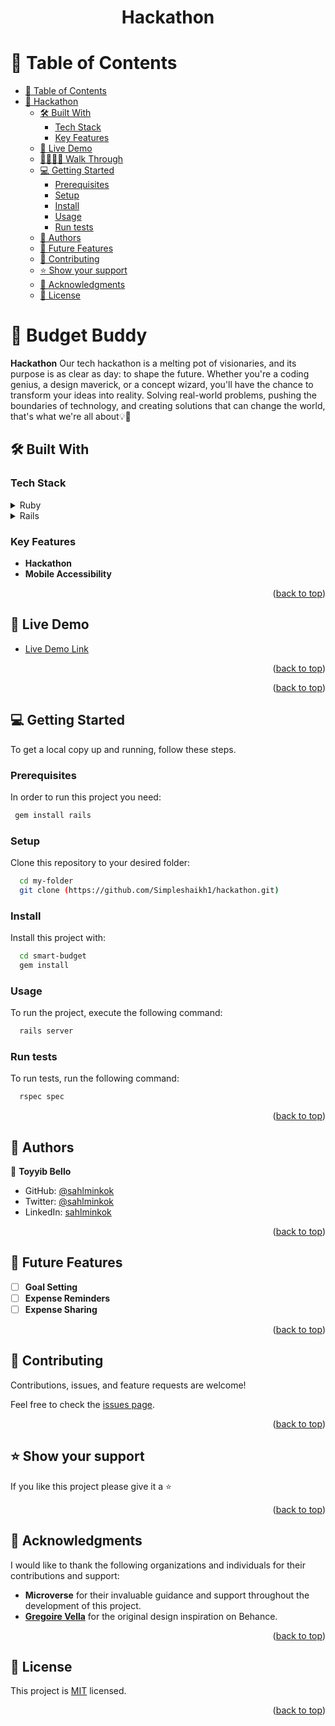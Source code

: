 <a name="readme-top"></a>

<div align="center">
<h1><b>Hackathon</b></h1>

</div>

# 📗 Table of Contents

- [📗 Table of Contents](#-table-of-contents)
- [📖 Hackathon ](#-Hackathon-)
  - [🛠 Built With ](#-built-with-)
    - [Tech Stack ](#tech-stack-)
    - [Key Features ](#key-features-)
  - [🚀 Live Demo ](#-live-demo-)
  - [🚶‍♀️🚶‍♀️ Walk Through ](#️️-walk-through-)
  - [💻 Getting Started ](#-getting-started-)
    - [Prerequisites](#prerequisites)
    - [Setup](#setup)
    - [Install](#install)
    - [Usage](#usage)
    - [Run tests](#run-tests)
  - [👥 Authors ](#-authors-)
  - [🔭 Future Features ](#-future-features-)
  - [🤝 Contributing ](#-contributing-)
  - [⭐️ Show your support ](#️-show-your-support-)
  - [🙏 Acknowledgments ](#-acknowledgments-)
  - [📝 License ](#-license-)

# 📖 Budget Buddy <a name="about-project"></a>


**Hackathon** Our tech hackathon is a melting pot of visionaries, and its purpose is as clear as day: to shape the future. Whether you're a coding genius, a design maverick, or a concept wizard, you'll have the chance to transform your ideas into reality. Solving real-world problems, pushing the boundaries of technology, and creating solutions that can change the world, that's what we're all about💡💸

## 🛠 Built With <a name="built-with"></a>

### Tech Stack <a name="tech-stack"></a>

<details>
  <summary>Ruby</summary>
  <ul>
    <li><a href="https://www.ruby-lang.org/">React</a></li>
  </ul>
</details>

<details>
  <summary>Rails</summary>
  <ul>
    <li><a href="https://guides.react.org/">Rails</a></li>
  </ul>
</details>


<!-- Features -->

### Key Features <a name="key-features"></a>

- **Hackathon**
- **Mobile Accessibility**

<p align="right">(<a href="#readme-top">back to top</a>)</p>

## 🚀 Live Demo <a name="live-demo"></a>

- [Live Demo Link]([https://smartbudget-mhwp.onrender.com](https://65858d46bd2a38ccc2df10fe--toyyib-hackathon.netlify.app/))

<p align="right">(<a href="#readme-top">back to top</a>)</p>


<p align="right">(<a href="#readme-top">back to top</a>)</p>

<!-- GETTING STARTED -->

## 💻 Getting Started <a name="getting-started"></a>


To get a local copy up and running, follow these steps.

### Prerequisites

In order to run this project you need:

```sh
 gem install rails
```

### Setup

Clone this repository to your desired folder:

```sh
  cd my-folder
  git clone (https://github.com/Simpleshaikh1/hackathon.git)
```

### Install

Install this project with:

```sh
  cd smart-budget
  gem install
```

### Usage

To run the project, execute the following command:


```sh
  rails server
```

### Run tests

To run tests, run the following command:

```sh
  rspec spec
```


<p align="right">(<a href="#readme-top">back to top</a>)</p>

<!-- AUTHORS -->

## 👥 Authors <a name="authors"></a>

👤 **Toyyib Bello**

- GitHub: [@sahlminkok](https://github.com/simpleshaikh1)
- Twitter: [@sahlminkok](https://twitter.com/simpleshaikh)
- LinkedIn: [sahlminkok](https://linkedin.com/in/abayomi)

<p align="right">(<a href="#readme-top">back to top</a>)</p>

<!-- FUTURE FEATURES -->

## 🔭 Future Features <a name="future-features"></a>

- [ ] **Goal Setting**
- [ ] **Expense Reminders**
- [ ] **Expense Sharing**

<p align="right">(<a href="#readme-top">back to top</a>)</p>

<!-- CONTRIBUTING -->

## 🤝 Contributing <a name="contributing"></a>

Contributions, issues, and feature requests are welcome!

Feel free to check the [issues page](https://github.com/sahlminkok/smart-budget/issues).

<p align="right">(<a href="#readme-top">back to top</a>)</p>

<!-- SUPPORT -->

## ⭐️ Show your support <a name="support"></a>

If you like this project please give it a ⭐️

<p align="right">(<a href="#readme-top">back to top</a>)</p>

<!-- ACKNOWLEDGEMENTS -->

## 🙏 Acknowledgments <a name="acknowledgements"></a>

I would like to thank the following organizations and individuals for their contributions and support:

- **Microverse** for their invaluable guidance and support throughout the development of this project.
- **[Gregoire Vella](https://www.behance.net/gregoirevella)** for the original design inspiration on Behance.

<p align="right">(<a href="#readme-top">back to top</a>)</p>

<!-- LICENSE -->

## 📝 License <a name="license"></a>

This project is [MIT](./LICENSE) licensed.

<p align="right">(<a href="#readme-top">back to top</a>)</</b></h1>
